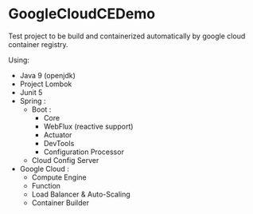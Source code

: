 # GoogleCloudCEDemo

Test project to be build and containerized automatically by google cloud container registry.

Using:
  - Java 9 (openjdk)
  - Project Lombok
  - Junit 5
  - Spring :
    - Boot :
        - Core
        - WebFlux (reactive support)
        - Actuator
        - DevTools
        - Configuration Processor
    - Cloud Config Server
  - Google Cloud :
    - Compute Engine
    - Function
    - Load Balancer & Auto-Scaling
    - Container Builder
